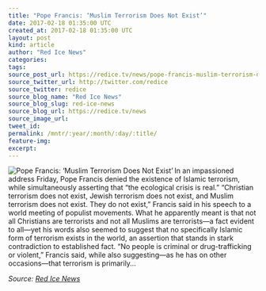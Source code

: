 ```yaml
---
title: "Pope Francis: ‘Muslim Terrorism Does Not Exist’"
date: 2017-02-18 01:35:00 UTC
created_at: 2017-02-18 01:35:00 UTC
layout: post
kind: article
author: "Red Ice News"
categories: 
tags: 
source_post_url: https://redice.tv/news/pope-francis-muslim-terrorism-does-not-exist
source_twitter_url: http://twitter.com/redice
source_twitter: redice
source_blog_name: "Red Ice News"
source_blog_slug: red-ice-news
source_blog_url: https://redice.tv/news
source_image_url: 
tweet_id:
permalink: /mntr/:year/:month/:day/:title/
feature-img: 
excerpt:
---
```

<img align="left" alt="Pope Francis: ‘Muslim Terrorism Does Not Exist’" src="https://rdice.net/a/c/n/17/02180232-PopeFrancisIsis2.9cd7b47f.jpg"> In an impassioned address Friday, Pope Francis denied the existence of Islamic terrorism, while simultaneously asserting that “the ecological crisis is real.” “Christian terrorism does not exist, Jewish terrorism does not exist, and Muslim terrorism does not exist. They do not exist,” Francis said in his speech to a world meeting of populist movements. What he apparently meant is that not all Christians are terrorists and not all Muslims are terrorists—a fact evident to all—yet his words also seemed to suggest that no specifically Islamic form of terrorism exists in the world, an assertion that stands in stark contradiction to established fact. “No people is criminal or drug-trafficking or violent,” Francis said, while also suggesting—as he has on other occasions—that terrorism is primarily…<div class="">
    <i>Source: <a href="https://redice.tv/news">Red Ice News</a></i>
</div>
